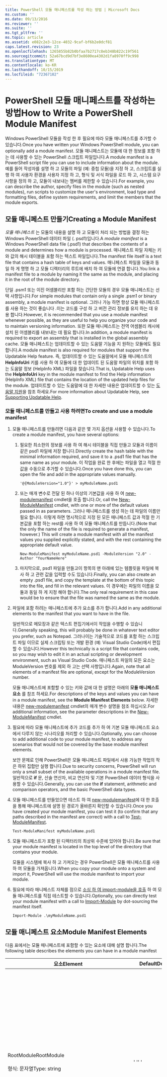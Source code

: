 ```yaml
---
title: PowerShell 모듈 매니페스트를 작성 하는 방법 | Microsoft Docs
ms.custom: ''
ms.date: 09/13/2016
ms.reviewer: ''
ms.suite: ''
ms.tgt_pltfrm: ''
ms.topic: article
ms.assetid: e082c2e3-12ce-4032-9caf-bf6b2e0dcf81
caps.latest.revision: 23
ms.openlocfilehash: 1265855b82b0bfaa7b2717c8eb348b822c19f561
ms.sourcegitcommit: 52a67bcd9d7bf3e8600ea4302d1fa8970ff9c998
ms.translationtype: MT
ms.contentlocale: ko-KR
ms.lasthandoff: 10/15/2019
ms.locfileid: "72367102"
---
```

# <a name="how-to-write-a-powershell-module-manifest"></a><span data-ttu-id="5e4b3-102">PowerShell 모듈 매니페스트를 작성하는 방법</span><span class="sxs-lookup"><span data-stu-id="5e4b3-102">How to Write a PowerShell Module Manifest</span></span>

<span data-ttu-id="5e4b3-103">Windows PowerShell 모듈을 작성 한 후 필요에 따라 모듈 매니페스트를 추가할 수 있습니다.</span><span class="sxs-lookup"><span data-stu-id="5e4b3-103">Once you have written your Windows PowerShell module, you can optionally add a module manifest.</span></span> <span data-ttu-id="5e4b3-104">모듈 매니페스트는 모듈에 대 한 정보를 포함 하는 데 사용할 수 있는 PowerShell 스크립트 파일입니다.</span><span class="sxs-lookup"><span data-stu-id="5e4b3-104">A module manifest is a PowerShell script file you can use to include information about the module.</span></span> <span data-ttu-id="5e4b3-105">예를 들어 작성자를 설명 하 고 모듈의 파일 (예: 중첩 모듈)을 지정 하 고, 스크립트를 실행 하 여 사용자 환경을 사용자 지정 하 고, 형식 및 서식 파일을 로드 하 고, 시스템 요구 사항을 정의 하 고, 모듈이 내보내는 멤버를 제한할 수 있습니다.</span><span class="sxs-lookup"><span data-stu-id="5e4b3-105">For example, you can describe the author, specify files in the module (such as nested modules), run scripts to customize the user's environment, load type and formatting files, define system requirements, and limit the members that the module exports.</span></span>

## <a name="creating-a-module-manifest"></a><span data-ttu-id="5e4b3-106">모듈 매니페스트 만들기</span><span class="sxs-lookup"><span data-stu-id="5e4b3-106">Creating a Module Manifest</span></span>

<span data-ttu-id="5e4b3-107">*모듈 매니페스트* 는 모듈의 내용을 설명 하 고 모듈이 처리 되는 방법을 결정 하는 Windows PowerShell 데이터 파일 (. psd1)입니다.</span><span class="sxs-lookup"><span data-stu-id="5e4b3-107">A *module manifest* is a Windows PowerShell data file (.psd1) that describes the contents of a module and determines how a module is processed.</span></span> <span data-ttu-id="5e4b3-108">매니페스트 파일 자체는 키와 값의 해시 테이블을 포함 하는 텍스트 파일입니다.</span><span class="sxs-lookup"><span data-stu-id="5e4b3-108">The manifest file itself is a text file that contains a hash table of keys and values.</span></span> <span data-ttu-id="5e4b3-109">매니페스트 파일을 모듈과 동일 하 게 명명 하 고 모듈 디렉터리의 루트에 배치 하 여 모듈에 연결 합니다.</span><span class="sxs-lookup"><span data-stu-id="5e4b3-109">You link a manifest file to a module by naming it the same as the module, and placing it in the root of the module directory.</span></span>

<span data-ttu-id="5e4b3-110">단일 .psm1 또는 이진 어셈블리만 포함 하는 간단한 모듈의 경우 모듈 매니페스트는 선택 사항입니다.</span><span class="sxs-lookup"><span data-stu-id="5e4b3-110">For simple modules that contain only a single .psm1 or binary assembly, a module manifest is optional.</span></span> <span data-ttu-id="5e4b3-111">그러나 가능 하면 항상 모듈 매니페스트를 사용 하는 것이 좋습니다 .이는 코드를 구성 하 고 버전 관리 정보를 유지 하는 데 유용 합니다.</span><span class="sxs-lookup"><span data-stu-id="5e4b3-111">However, it is recommended that you use a module manifest whenever possible, as they are useful to help you organize your code and to maintain versioning information.</span></span> <span data-ttu-id="5e4b3-112">또한 모듈 매니페스트는 전역 어셈블리 캐시에 설치 된 어셈블리를 내보내는 데 필요 합니다.</span><span class="sxs-lookup"><span data-stu-id="5e4b3-112">In addition, a module manifest is required to export an assembly that is installed in the global assembly cache.</span></span> <span data-ttu-id="5e4b3-113">모듈 매니페스트는 업데이트할 수 있는 도움말 기능을 지 원하는 모듈에도 필요 합니다.</span><span class="sxs-lookup"><span data-stu-id="5e4b3-113">A module manifest is also required for modules that support the Updatable Help feature.</span></span> <span data-ttu-id="5e4b3-114">즉, 업데이트할 수 있는 도움말에서 모듈 매니페스트의 **HelpInfoUri** 키를 사용 하 여 모듈에 대 한 업데이트 된 도움말 파일의 위치를 포함 하는 도움말 정보 (HelpInfo XML) 파일을 찾습니다.</span><span class="sxs-lookup"><span data-stu-id="5e4b3-114">That is, Updatable Help uses the **HelpInfoUri** key in the module manifest to find the Help information (HelpInfo XML) file that contains the location of the updated help files for the module.</span></span> <span data-ttu-id="5e4b3-115">업데이트할 수 있는 도움말에 대 한 자세한 내용은 업데이트할 수 있는 [도움말 지원](./supporting-updatable-help.md)을 참조 하세요.</span><span class="sxs-lookup"><span data-stu-id="5e4b3-115">For more information about Updatable Help, see [Supporting Updatable Help](./supporting-updatable-help.md).</span></span>

### <a name="to-create-and-use-a-module-manifest"></a><span data-ttu-id="5e4b3-116">모듈 매니페스트를 만들고 사용 하려면</span><span class="sxs-lookup"><span data-stu-id="5e4b3-116">To create and use a module manifest</span></span>

1. <span data-ttu-id="5e4b3-117">모듈 매니페스트를 만들려면 다음과 같은 몇 가지 옵션을 사용할 수 있습니다.</span><span class="sxs-lookup"><span data-stu-id="5e4b3-117">To create a module manifest, you have several options:</span></span>

   1. <span data-ttu-id="5e4b3-118">필요한 최소한의 정보를 사용 하 여 해시 테이블을 직접 만들고 모듈과 이름이 같은 psd1 파일에 저장 합니다.</span><span class="sxs-lookup"><span data-stu-id="5e4b3-118">Directly create the hash table with the minimal information required, and save it to a .psd1 file that has the same name as your module.</span></span> <span data-ttu-id="5e4b3-119">이 작업을 완료 한 후에는 파일을 열고 적절 한 값을 수동으로 추가할 수 있습니다.</span><span class="sxs-lookup"><span data-stu-id="5e4b3-119">Once you have done this, you can open the file and add in the appropriate values manually.</span></span>

      `'@{ModuleVersion="1.0"}' > myModuleName.psd1`

   2. <span data-ttu-id="5e4b3-120">또는 매개 변수로 전달 된 하나 이상의 기본값을 사용 하 여 [new-modulemanifest](/powershell/module/Microsoft.PowerShell.Core/New-ModuleManifest) cmdlet을 호출 합니다.</span><span class="sxs-lookup"><span data-stu-id="5e4b3-120">Or, call the [New-ModuleManifest](/powershell/module/Microsoft.PowerShell.Core/New-ModuleManifest) cmdlet, with one or more of the default values passed in as parameters.</span></span> <span data-ttu-id="5e4b3-121">그러나 매니페스트를 생성 하는 데 파일의 이름만 필요 합니다. 이렇게 하면 명시적으로 지정 된 모든 매니페스트 값과 적절 한 기본값을 포함 하는 rest를 사용 하 여 모듈 매니페스트를 만듭니다.</span><span class="sxs-lookup"><span data-stu-id="5e4b3-121">(Note that the only the name of the file is required to generate a manifest, however.) This will create a module manifest with all the manifest values you supplied explicitly stated, and with the rest containing the appropriate default value.</span></span>

      `New-ModuleManifest myModuleName.psd1 -ModuleVersion "2.0" -Author "YourNameHere"`

   3. <span data-ttu-id="5e4b3-122">마지막으로, psd1 파일을 만들고이 항목의 맨 아래에 있는 템플릿을 파일에 복사 하 고 관련 값을 입력할 수도 있습니다.</span><span class="sxs-lookup"><span data-stu-id="5e4b3-122">Finally, you can also create an empty .psd1 file, and copy the template at the bottom of this topic into the file, and fill in the relevant values.</span></span> <span data-ttu-id="5e4b3-123">이 경우에는 파일의 이름을 모듈과 동일 하 게 지정 해야 합니다.</span><span class="sxs-lookup"><span data-stu-id="5e4b3-123">The only real requirement in this case would be to ensure that the file was named the same as the module.</span></span>

2. <span data-ttu-id="5e4b3-124">파일에 포함 하려는 매니페스트에 추가 요소를 추가 합니다.</span><span class="sxs-lookup"><span data-stu-id="5e4b3-124">Add in any additional elements to the manifest that you want to have in the file.</span></span>

   <span data-ttu-id="5e4b3-125">일반적으로 메모장과 같은 텍스트 편집기에서이 작업을 수행할 수 있습니다.</span><span class="sxs-lookup"><span data-stu-id="5e4b3-125">Generally speaking, this will probably be done in whatever text editor you prefer, such as Notepad.</span></span> <span data-ttu-id="5e4b3-126">그러나이는 기술적으로 코드를 포함 하는 스크립트 파일 이므로 실제 스크립팅 또는 개발 환경 (예: Visual Studio Code)에서 편집할 수 있습니다.</span><span class="sxs-lookup"><span data-stu-id="5e4b3-126">However this technically is a script file that contains code, so you may wish to edit it in an actual scripting or development environment, such as Visual Studio Code.</span></span> <span data-ttu-id="5e4b3-127">매니페스트 파일의 모든 요소는 ModuleVersion 번호를 제외 하 고는 선택 사항입니다.</span><span class="sxs-lookup"><span data-stu-id="5e4b3-127">Again, note that all elements of a manifest file are optional, except for the ModuleVersion number.</span></span>

   <span data-ttu-id="5e4b3-128">모듈 매니페스트에 포함할 수 있는 키와 값에 대 한 설명은 아래의 **모듈 매니페스트 요소** 를 참조 하세요.</span><span class="sxs-lookup"><span data-stu-id="5e4b3-128">For descriptions of the keys and values you can have in a module manifest, see the **Module Manifest Elements** below.</span></span> <span data-ttu-id="5e4b3-129">자세한 내용은 [new-modulemanifest](/powershell/module/Microsoft.PowerShell.Core/New-ModuleManifest) cmdlet의 매개 변수 설명을 참조 하십시오.</span><span class="sxs-lookup"><span data-stu-id="5e4b3-129">For additional information, see the parameter descriptions in the  [New-ModuleManifest](/powershell/module/Microsoft.PowerShell.Core/New-ModuleManifest) cmdlet.</span></span>

3. <span data-ttu-id="5e4b3-130">필요에 따라 모듈 매니페스트에 추가 코드를 추가 하 여 기본 모듈 매니페스트 요소에서 다루지 않는 시나리오를 처리할 수 있습니다.</span><span class="sxs-lookup"><span data-stu-id="5e4b3-130">Optionally, you can choose to add additional code to your module manifest, to address any scenarios that would not be covered by the base module manifest elements.</span></span>

   <span data-ttu-id="5e4b3-131">보안 문제로 인해 PowerShell은 모듈 매니페스트 파일에서 사용 가능한 작업의 작은 하위 집합만 실행 합니다.</span><span class="sxs-lookup"><span data-stu-id="5e4b3-131">Due to security concerns, PowerShell will run only a small subset of the available operations in a module manifest file.</span></span> <span data-ttu-id="5e4b3-132">일반적으로 **if** 문, 산술 연산자, 비교 연산자 및 기본 PowerShell 데이터 형식을 사용할 수 있습니다.</span><span class="sxs-lookup"><span data-stu-id="5e4b3-132">Generally, you can use the **if** statement, arithmetic and comparison operators, and the basic PowerShell data types.</span></span>

4. <span data-ttu-id="5e4b3-133">모듈 매니페스트를 만들었으면 테스트 하 여 [new-modulemanifest](/powershell/module/Microsoft.PowerShell.Core/Test-ModuleManifest)에 대 한 호출을 통해 매니페스트에 설명 된 경로가 올바른지 확인할 수 있습니다.</span><span class="sxs-lookup"><span data-stu-id="5e4b3-133">Once you have created your module manifest, you can test it (to confirm that any paths described in the manifest are correct) with a call to [Test-ModuleManifest](/powershell/module/Microsoft.PowerShell.Core/Test-ModuleManifest).</span></span>

   `Test-ModuleManifest myModuleName.psd1`

5. <span data-ttu-id="5e4b3-134">모듈 매니페스트가 포함 된 디렉터리의 최상위 수준에 있어야 합니다.</span><span class="sxs-lookup"><span data-stu-id="5e4b3-134">Be sure that your module manifest is located in the top level of the directory that contains your module.</span></span>

   <span data-ttu-id="5e4b3-135">모듈을 시스템에 복사 하 고 가져오는 경우 PowerShell은 모듈 매니페스트를 사용 하 여 모듈을 가져옵니다.</span><span class="sxs-lookup"><span data-stu-id="5e4b3-135">When you copy your module onto a system and import it, PowerShell will use the module manifest to import your module.</span></span>

6. <span data-ttu-id="5e4b3-136">필요에 따라 매니페스트 자체를 점으로 [소싱 하 여 import-module을 호출](/powershell/module/Microsoft.PowerShell.Core/Import-Module) 하 여 모듈 매니페스트를 직접 테스트할 수 있습니다.</span><span class="sxs-lookup"><span data-stu-id="5e4b3-136">Optionally, you can directly test your module manifest with a call to [Import-Module](/powershell/module/Microsoft.PowerShell.Core/Import-Module) by dot-sourcing the manifest itself.</span></span>

   `Import-Module .\myModuleName.psd1`

## <a name="module-manifest-elements"></a><span data-ttu-id="5e4b3-137">모듈 매니페스트 요소</span><span class="sxs-lookup"><span data-stu-id="5e4b3-137">Module Manifest Elements</span></span>

<span data-ttu-id="5e4b3-138">다음 표에서는 모듈 매니페스트에 포함할 수 있는 요소에 대해 설명 합니다.</span><span class="sxs-lookup"><span data-stu-id="5e4b3-138">The following table describes the elements you can have in a module manifest</span></span>

|<span data-ttu-id="5e4b3-139">요소</span><span class="sxs-lookup"><span data-stu-id="5e4b3-139">Element</span></span>|<span data-ttu-id="5e4b3-140">Default</span><span class="sxs-lookup"><span data-stu-id="5e4b3-140">Default</span></span>|<span data-ttu-id="5e4b3-141">설명</span><span class="sxs-lookup"><span data-stu-id="5e4b3-141">Description</span></span>|
|-------------|-------------|-----------------|
|<span data-ttu-id="5e4b3-142">RootModule</span><span class="sxs-lookup"><span data-stu-id="5e4b3-142">RootModule</span></span><br /><br /> <span data-ttu-id="5e4b3-143">형식: 문자열</span><span class="sxs-lookup"><span data-stu-id="5e4b3-143">Type: string</span></span>|<span data-ttu-id="5e4b3-144">' '</span><span class="sxs-lookup"><span data-stu-id="5e4b3-144">' '</span></span>|<span data-ttu-id="5e4b3-145">이 매니페스트와 연결 된 스크립트 모듈 또는 이진 모듈 파일입니다.</span><span class="sxs-lookup"><span data-stu-id="5e4b3-145">Script module or binary module file associated with this manifest.</span></span> <span data-ttu-id="5e4b3-146">이전 버전의 PowerShell에서는이 요소를 ModuleToProcess 합니다.</span><span class="sxs-lookup"><span data-stu-id="5e4b3-146">Previous versions of PowerShell called this element the ModuleToProcess.</span></span><br /><br /> <span data-ttu-id="5e4b3-147">루트 모듈에 사용할 수 있는 형식은 비어 있거나 ( **매니페스트** 모듈을 만드는 경우) 스크립트 모듈 이름 (이 **스크립트** 모듈을 만드는 .psm1) 이거나 이진 모듈 (.exe 또는 .dll)의 이름을 사용 하 여 **이진** 모듈을 만들 수 있습니다.</span><span class="sxs-lookup"><span data-stu-id="5e4b3-147">Possible types for the root module can be empty (which will make this a **Manifest** module), the name of a script module (.psm1, which makes this a **Script** module), or the name of a binary module (.exe or .dll, which makes this a **Binary** module).</span></span> <span data-ttu-id="5e4b3-148">이 요소에 모듈 매니페스트 (. psd1) 또는 스크립트 파일 (ps1)의 이름을 배치 하면 오류가 발생 합니다.</span><span class="sxs-lookup"><span data-stu-id="5e4b3-148">Placing the name of a module manifest (.psd1) or a script file (.ps1) in this element will cause an error to occur.</span></span>|
|<span data-ttu-id="5e4b3-149">모듈</span><span class="sxs-lookup"><span data-stu-id="5e4b3-149">ModuleVersion</span></span><br /><br /> <span data-ttu-id="5e4b3-150">형식: 문자열</span><span class="sxs-lookup"><span data-stu-id="5e4b3-150">Type: string</span></span>|<span data-ttu-id="5e4b3-151">1.0</span><span class="sxs-lookup"><span data-stu-id="5e4b3-151">1.0</span></span>|<span data-ttu-id="5e4b3-152">이 모듈의 버전 번호입니다.</span><span class="sxs-lookup"><span data-stu-id="5e4b3-152">Version number of this module.</span></span> <span data-ttu-id="5e4b3-153">문자열은 [System.object]로 변환할 수 있어야 합니다.</span><span class="sxs-lookup"><span data-stu-id="5e4b3-153">The string must be able to convert to [System.Version].</span></span> <span data-ttu-id="5e4b3-154">즉, ' #. #. #. #. # '이 있습니다.</span><span class="sxs-lookup"><span data-stu-id="5e4b3-154">That is, '#.#.#.#.#'.</span></span> <span data-ttu-id="5e4b3-155">`Import-Module`은 해당 이름과 일치 하는 **$psModulePath** 에서 검색 한 첫 번째 모듈을 로드 하 고, `-MinimumVersion` 매개 변수로 최소 ModuleVersion을 갖습니다.</span><span class="sxs-lookup"><span data-stu-id="5e4b3-155">`Import-Module` will load the first module it finds on the **$psModulePath** that matches the name, and has at least as high a ModuleVersion, as the `-MinimumVersion` parameter.</span></span> <span data-ttu-id="5e4b3-156">특정 버전을 가져오려면 대신 @ no__t-0 매개 변수를 사용 합니다.</span><span class="sxs-lookup"><span data-stu-id="5e4b3-156">To import a specific version, use the`-RequiredVersion` parameter, instead.</span></span><br /><br /> <span data-ttu-id="5e4b3-157">예: `ModuleVersion = '1.0'`</span><span class="sxs-lookup"><span data-stu-id="5e4b3-157">Example: `ModuleVersion = '1.0'`</span></span>|
|<span data-ttu-id="5e4b3-158">GUID</span><span class="sxs-lookup"><span data-stu-id="5e4b3-158">GUID</span></span><br /><br /> <span data-ttu-id="5e4b3-159">형식: 문자열</span><span class="sxs-lookup"><span data-stu-id="5e4b3-159">Type: string</span></span>|<span data-ttu-id="5e4b3-160">자동 생성 GUID</span><span class="sxs-lookup"><span data-stu-id="5e4b3-160">Autogenerated GUID</span></span>|<span data-ttu-id="5e4b3-161">이 모듈을 고유 하 게 식별 하는 데 사용 되는 ID입니다.</span><span class="sxs-lookup"><span data-stu-id="5e4b3-161">ID used to uniquely identify this module.</span></span> <span data-ttu-id="5e4b3-162">현재는 GUID로 모듈을 가져올 수 없습니다.</span><span class="sxs-lookup"><span data-stu-id="5e4b3-162">Note that you cannot currently import a module by GUID.</span></span><br /><br /> <span data-ttu-id="5e4b3-163">예: `GUID = 'cfc45206-1e49-459d-a8ad-5b571ef94857'`</span><span class="sxs-lookup"><span data-stu-id="5e4b3-163">Example: `GUID = 'cfc45206-1e49-459d-a8ad-5b571ef94857'`</span></span>|
|<span data-ttu-id="5e4b3-164">Author</span><span class="sxs-lookup"><span data-stu-id="5e4b3-164">Author</span></span><br /><br /> <span data-ttu-id="5e4b3-165">형식: 문자열</span><span class="sxs-lookup"><span data-stu-id="5e4b3-165">Type: string</span></span>|<span data-ttu-id="5e4b3-166">없음</span><span class="sxs-lookup"><span data-stu-id="5e4b3-166">None</span></span>|<span data-ttu-id="5e4b3-167">이 모듈의 작성자입니다.</span><span class="sxs-lookup"><span data-stu-id="5e4b3-167">Author of this module.</span></span><br /><br /> <span data-ttu-id="5e4b3-168">예: `Author = 'AuthorNameHere'`</span><span class="sxs-lookup"><span data-stu-id="5e4b3-168">Example: `Author = 'AuthorNameHere'`</span></span>|
|<span data-ttu-id="5e4b3-169">CompanyName</span><span class="sxs-lookup"><span data-stu-id="5e4b3-169">CompanyName</span></span><br /><br /> <span data-ttu-id="5e4b3-170">형식: 문자열</span><span class="sxs-lookup"><span data-stu-id="5e4b3-170">Type: string</span></span>|<span data-ttu-id="5e4b3-171">Unknown</span><span class="sxs-lookup"><span data-stu-id="5e4b3-171">Unknown</span></span>|<span data-ttu-id="5e4b3-172">이 모듈의 회사 또는 공급 업체입니다.</span><span class="sxs-lookup"><span data-stu-id="5e4b3-172">Company or vendor of this module.</span></span><br /><br /> <span data-ttu-id="5e4b3-173">예: `CompanyName = 'Fabrikam'`</span><span class="sxs-lookup"><span data-stu-id="5e4b3-173">Example: `CompanyName = 'Fabrikam'`</span></span>|
|<span data-ttu-id="5e4b3-174">저작권</span><span class="sxs-lookup"><span data-stu-id="5e4b3-174">Copyright</span></span><br /><br /> <span data-ttu-id="5e4b3-175">형식: 문자열</span><span class="sxs-lookup"><span data-stu-id="5e4b3-175">Type: string</span></span>|<span data-ttu-id="5e4b3-176">(c) [currentYear] [Author].</span><span class="sxs-lookup"><span data-stu-id="5e4b3-176">(c) [currentYear] [Author].</span></span> <span data-ttu-id="5e4b3-177">All rights reserved.</span><span class="sxs-lookup"><span data-stu-id="5e4b3-177">All rights reserved.</span></span>|<span data-ttu-id="5e4b3-178">이 모듈에 대 한 Copyright 문입니다.</span><span class="sxs-lookup"><span data-stu-id="5e4b3-178">Copyright statement for this module.</span></span><br /><br /> <span data-ttu-id="5e4b3-179">예: `Copyright = '2016 AuthorName. All rights reserved.'`</span><span class="sxs-lookup"><span data-stu-id="5e4b3-179">Example: `Copyright = '2016 AuthorName. All rights reserved.'`</span></span>|
|<span data-ttu-id="5e4b3-180">설명</span><span class="sxs-lookup"><span data-stu-id="5e4b3-180">Description</span></span><br /><br /> <span data-ttu-id="5e4b3-181">형식: 문자열</span><span class="sxs-lookup"><span data-stu-id="5e4b3-181">Type: string</span></span>|<span data-ttu-id="5e4b3-182">' '</span><span class="sxs-lookup"><span data-stu-id="5e4b3-182">' '</span></span>|<span data-ttu-id="5e4b3-183">이 모듈에서 제공 하는 기능에 대 한 설명입니다.</span><span class="sxs-lookup"><span data-stu-id="5e4b3-183">Description of the functionality provided by this module.</span></span><br /><br /> <span data-ttu-id="5e4b3-184">예: `Description = 'This is a description of a module.'`</span><span class="sxs-lookup"><span data-stu-id="5e4b3-184">Example: `Description = 'This is a description of a module.'`</span></span>|
|<span data-ttu-id="5e4b3-185">PowerShellVersion</span><span class="sxs-lookup"><span data-stu-id="5e4b3-185">PowerShellVersion</span></span><br /><br /> <span data-ttu-id="5e4b3-186">형식: 문자열</span><span class="sxs-lookup"><span data-stu-id="5e4b3-186">Type: string</span></span>|<span data-ttu-id="5e4b3-187">' '</span><span class="sxs-lookup"><span data-stu-id="5e4b3-187">' '</span></span>|<span data-ttu-id="5e4b3-188">이 모듈에 필요한 Windows PowerShell 엔진의 최소 버전입니다.</span><span class="sxs-lookup"><span data-stu-id="5e4b3-188">Minimum version of the Windows PowerShell engine required by this module.</span></span> <span data-ttu-id="5e4b3-189">현재 유효한 값은 1.0, 2.0, 3.0, 4.0 및 5.0입니다.</span><span class="sxs-lookup"><span data-stu-id="5e4b3-189">Current valid values are 1.0, 2.0, 3.0, 4.0, and 5.0.</span></span><br /><br /> <span data-ttu-id="5e4b3-190">예: `PowerShellVersion = '5.0'`</span><span class="sxs-lookup"><span data-stu-id="5e4b3-190">Example: `PowerShellVersion = '5.0'`</span></span>|
|<span data-ttu-id="5e4b3-191">PowerShellHostName</span><span class="sxs-lookup"><span data-stu-id="5e4b3-191">PowerShellHostName</span></span><br /><br /> <span data-ttu-id="5e4b3-192">형식: 문자열</span><span class="sxs-lookup"><span data-stu-id="5e4b3-192">Type: string</span></span>|<span data-ttu-id="5e4b3-193">' '</span><span class="sxs-lookup"><span data-stu-id="5e4b3-193">' '</span></span>|<span data-ttu-id="5e4b3-194">모듈에 필요한 Windows PowerShell 호스트의 이름을 지정 합니다.</span><span class="sxs-lookup"><span data-stu-id="5e4b3-194">Specifies the name of the Windows PowerShell host that is required by the module.</span></span> <span data-ttu-id="5e4b3-195">이 이름은 Windows PowerShell에서 제공 됩니다.</span><span class="sxs-lookup"><span data-stu-id="5e4b3-195">This name is provided by Windows PowerShell.</span></span> <span data-ttu-id="5e4b3-196">프로그램에서 호스트 프로그램의 이름을 찾으려면 `$host.name`을 입력 합니다.</span><span class="sxs-lookup"><span data-stu-id="5e4b3-196">To find the name of a host program, in the program, type: `$host.name` .</span></span><br /><br /> <span data-ttu-id="5e4b3-197">예: `PowerShellHostName = 'Windows PowerShell ISE Host'`</span><span class="sxs-lookup"><span data-stu-id="5e4b3-197">Example: `PowerShellHostName = 'Windows PowerShell ISE Host'`</span></span>|
|<span data-ttu-id="5e4b3-198">PowerShellHostVersion</span><span class="sxs-lookup"><span data-stu-id="5e4b3-198">PowerShellHostVersion</span></span><br /><br /> <span data-ttu-id="5e4b3-199">형식: 문자열</span><span class="sxs-lookup"><span data-stu-id="5e4b3-199">Type: string</span></span>|<span data-ttu-id="5e4b3-200">' '</span><span class="sxs-lookup"><span data-stu-id="5e4b3-200">' '</span></span>|<span data-ttu-id="5e4b3-201">이 모듈에 필요한 Windows PowerShell 호스트의 최소 버전입니다.</span><span class="sxs-lookup"><span data-stu-id="5e4b3-201">Minimum version of the Windows PowerShell host required by this module.</span></span><br /><br /> <span data-ttu-id="5e4b3-202">예: `PowerShellHostVersion = '2.0'`</span><span class="sxs-lookup"><span data-stu-id="5e4b3-202">Example: `PowerShellHostVersion = '2.0'`</span></span>|
|<span data-ttu-id="5e4b3-203">DotNetFrameworkVersion</span><span class="sxs-lookup"><span data-stu-id="5e4b3-203">DotNetFrameworkVersion</span></span><br /><br /> <span data-ttu-id="5e4b3-204">형식: 문자열</span><span class="sxs-lookup"><span data-stu-id="5e4b3-204">Type: string</span></span>|<span data-ttu-id="5e4b3-205">' '</span><span class="sxs-lookup"><span data-stu-id="5e4b3-205">' '</span></span>|<span data-ttu-id="5e4b3-206">이 모듈에 필요한 Microsoft .NET Framework의 최소 버전입니다.</span><span class="sxs-lookup"><span data-stu-id="5e4b3-206">Minimum version of Microsoft .NET Framework required by this module.</span></span><br /><br /> <span data-ttu-id="5e4b3-207">예: `DotNetFrameworkVersion = '3.5'`</span><span class="sxs-lookup"><span data-stu-id="5e4b3-207">Example: `DotNetFrameworkVersion = '3.5'`</span></span>|
|<span data-ttu-id="5e4b3-208">CLRVersion</span><span class="sxs-lookup"><span data-stu-id="5e4b3-208">CLRVersion</span></span><br /><br /> <span data-ttu-id="5e4b3-209">형식: 문자열</span><span class="sxs-lookup"><span data-stu-id="5e4b3-209">Type: string</span></span>|<span data-ttu-id="5e4b3-210">' '</span><span class="sxs-lookup"><span data-stu-id="5e4b3-210">' '</span></span>|<span data-ttu-id="5e4b3-211">이 모듈에 필요한 CLR (공용 언어 런타임)의 최소 버전입니다.</span><span class="sxs-lookup"><span data-stu-id="5e4b3-211">Minimum version of the common language runtime (CLR) required by this module.</span></span><br /><br /> <span data-ttu-id="5e4b3-212">예: `CLRVersion = '3.5'`</span><span class="sxs-lookup"><span data-stu-id="5e4b3-212">Example: `CLRVersion = '3.5'`</span></span>|
|<span data-ttu-id="5e4b3-213">ProcessorArchitecture</span><span class="sxs-lookup"><span data-stu-id="5e4b3-213">ProcessorArchitecture</span></span><br /><br /> <span data-ttu-id="5e4b3-214">형식: 문자열</span><span class="sxs-lookup"><span data-stu-id="5e4b3-214">Type: string</span></span>|<span data-ttu-id="5e4b3-215">' '</span><span class="sxs-lookup"><span data-stu-id="5e4b3-215">' '</span></span>|<span data-ttu-id="5e4b3-216">이 모듈에 필요한 프로세서 아키텍처 (없음, X86, Amd64)입니다.</span><span class="sxs-lookup"><span data-stu-id="5e4b3-216">Processor architecture (None, X86, Amd64) required by this module.</span></span> <span data-ttu-id="5e4b3-217">유효한 값은 x86, AMD64, IA64 및 None(알 수 없음 또는 지정되지 않음)입니다.</span><span class="sxs-lookup"><span data-stu-id="5e4b3-217">Valid values are x86, AMD64, IA64, and None (unknown or unspecified).</span></span><br /><br /> <span data-ttu-id="5e4b3-218">예: `ProcessorArchitecture = 'x86'`</span><span class="sxs-lookup"><span data-stu-id="5e4b3-218">Example: `ProcessorArchitecture = 'x86'`</span></span>|
|<span data-ttu-id="5e4b3-219">RequiredModules</span><span class="sxs-lookup"><span data-stu-id="5e4b3-219">RequiredModules</span></span><br /><br /> <span data-ttu-id="5e4b3-220">유형: [string []]</span><span class="sxs-lookup"><span data-stu-id="5e4b3-220">Type: [string[]]</span></span>|<span data-ttu-id="5e4b3-221">@()</span><span class="sxs-lookup"><span data-stu-id="5e4b3-221">@()</span></span>|<span data-ttu-id="5e4b3-222">모듈을 가져오기 전에 전역 환경으로 가져와야 합니다.</span><span class="sxs-lookup"><span data-stu-id="5e4b3-222">Modules that must be imported into the global environment prior to importing this module.</span></span> <span data-ttu-id="5e4b3-223">이렇게 하면 아직 로드 되지 않은 경우 나열 된 모든 모듈이 로드 됩니다.</span><span class="sxs-lookup"><span data-stu-id="5e4b3-223">This will load any modules listed unless they have already been loaded.</span></span> <span data-ttu-id="5e4b3-224">(예를 들어 일부 모듈은 다른 모듈에 의해 이미 로드되어 있을 수 있음).</span><span class="sxs-lookup"><span data-stu-id="5e4b3-224">(For example, some modules may already be loaded by a different module.).</span></span> <span data-ttu-id="5e4b3-225">@No__t-1이 아닌 `RequiredVersion`을 사용 하 여 로드할 특정 버전을 지정할 수도 있습니다.</span><span class="sxs-lookup"><span data-stu-id="5e4b3-225">It is also possible to specify a specific version to load using `RequiredVersion` rather than `ModuleVersion`.</span></span> <span data-ttu-id="5e4b3-226">@No__t를 사용 하는 경우 최소 버전의를 사용 하 여 사용 가능한 최신 버전을 로드 합니다.</span><span class="sxs-lookup"><span data-stu-id="5e4b3-226">When using `ModuleVersion` it will load the newest version available with a minimum of the version specified.</span></span><br /><br /> <span data-ttu-id="5e4b3-227">예: `RequiredModules = @(@{ModuleName="myDependentModule"; ModuleVersion="2.0"; Guid="cfc45206-1e49-459d-a8ad-5b571ef94857"})`</span><span class="sxs-lookup"><span data-stu-id="5e4b3-227">Example: `RequiredModules = @(@{ModuleName="myDependentModule"; ModuleVersion="2.0"; Guid="cfc45206-1e49-459d-a8ad-5b571ef94857"})`</span></span><br /><br /> <span data-ttu-id="5e4b3-228">예: `RequiredModules = @(@{ModuleName="myDependentModule"; RequiredVersion="1.5"; Guid="cfc45206-1e49-459d-a8ad-5b571ef94857"})`</span><span class="sxs-lookup"><span data-stu-id="5e4b3-228">Example: `RequiredModules = @(@{ModuleName="myDependentModule"; RequiredVersion="1.5"; Guid="cfc45206-1e49-459d-a8ad-5b571ef94857"})`</span></span>|
|<span data-ttu-id="5e4b3-229">RequiredAssemblies</span><span class="sxs-lookup"><span data-stu-id="5e4b3-229">RequiredAssemblies</span></span><br /><br /> <span data-ttu-id="5e4b3-230">유형: [string []]</span><span class="sxs-lookup"><span data-stu-id="5e4b3-230">Type: [string[]]</span></span>|<span data-ttu-id="5e4b3-231">@()</span><span class="sxs-lookup"><span data-stu-id="5e4b3-231">@()</span></span>|<span data-ttu-id="5e4b3-232">이 모듈을 가져오기 전에 로드 해야 하는 어셈블리입니다.</span><span class="sxs-lookup"><span data-stu-id="5e4b3-232">Assemblies that must be loaded prior to importing this module.</span></span><br /><br /> <span data-ttu-id="5e4b3-233">RequiredModules와 달리 PowerShell은 아직 로드 되지 않은 경우 RequiredAssemblies를 로드 합니다.</span><span class="sxs-lookup"><span data-stu-id="5e4b3-233">Note that unlike RequiredModules, PowerShell will load the RequiredAssemblies if they are not already loaded.</span></span>|
|<span data-ttu-id="5e4b3-234">매니페스트의 scriptstoprocess</span><span class="sxs-lookup"><span data-stu-id="5e4b3-234">ScriptsToProcess</span></span><br /><br /> <span data-ttu-id="5e4b3-235">유형: [string []]</span><span class="sxs-lookup"><span data-stu-id="5e4b3-235">Type: [string[]]</span></span>|<span data-ttu-id="5e4b3-236">@()</span><span class="sxs-lookup"><span data-stu-id="5e4b3-236">@()</span></span>|<span data-ttu-id="5e4b3-237">모듈을 가져올 때 호출자의 세션 상태에서 실행 되는 스크립트 (ps1) 파일입니다.</span><span class="sxs-lookup"><span data-stu-id="5e4b3-237">Script (.ps1) files that are run in the caller's session state when the module is imported.</span></span> <span data-ttu-id="5e4b3-238">전역 세션 상태 이거나 중첩 된 모듈의 경우 다른 모듈의 세션 상태 일 수 있습니다.</span><span class="sxs-lookup"><span data-stu-id="5e4b3-238">This could be the global session state or, for nested modules, the session state of another module.</span></span> <span data-ttu-id="5e4b3-239">로그인 스크립트를 사용 하는 것 처럼 이러한 스크립트를 사용 하 여 환경을 준비할 수 있습니다.</span><span class="sxs-lookup"><span data-stu-id="5e4b3-239">You can use these scripts to prepare an environment just as you might use a login script.</span></span><br /><br /> <span data-ttu-id="5e4b3-240">이러한 스크립트는 매니페스트에 나열 된 모듈이 로드 되기 전에 실행 됩니다.</span><span class="sxs-lookup"><span data-stu-id="5e4b3-240">These scripts are run before any of the modules listed in the manifest are loaded.</span></span>|
|<span data-ttu-id="5e4b3-241">TypesToProcess</span><span class="sxs-lookup"><span data-stu-id="5e4b3-241">TypesToProcess</span></span><br /><br /> <span data-ttu-id="5e4b3-242">유형: [string []]</span><span class="sxs-lookup"><span data-stu-id="5e4b3-242">Type: [string[]]</span></span>|<span data-ttu-id="5e4b3-243">@()</span><span class="sxs-lookup"><span data-stu-id="5e4b3-243">@()</span></span>|<span data-ttu-id="5e4b3-244">이 모듈을 가져올 때 로드할 파일 (. types.ps1xml)을 입력 합니다.</span><span class="sxs-lookup"><span data-stu-id="5e4b3-244">Type files (.ps1xml) to be loaded when importing this module.</span></span>|
|<span data-ttu-id="5e4b3-245">FormatsToProcess</span><span class="sxs-lookup"><span data-stu-id="5e4b3-245">FormatsToProcess</span></span><br /><br /> <span data-ttu-id="5e4b3-246">유형: [string []]</span><span class="sxs-lookup"><span data-stu-id="5e4b3-246">Type: [string[]]</span></span>|<span data-ttu-id="5e4b3-247">@()</span><span class="sxs-lookup"><span data-stu-id="5e4b3-247">@()</span></span>|<span data-ttu-id="5e4b3-248">이 모듈을 가져올 때 로드할 서식 파일 (types.ps1xml)입니다.</span><span class="sxs-lookup"><span data-stu-id="5e4b3-248">Format files (.ps1xml) to be loaded when importing this module.</span></span>|
|<span data-ttu-id="5e4b3-249">NestedModules</span><span class="sxs-lookup"><span data-stu-id="5e4b3-249">NestedModules</span></span><br /><br /> <span data-ttu-id="5e4b3-250">유형: [string []]</span><span class="sxs-lookup"><span data-stu-id="5e4b3-250">Type: [string[]]</span></span>|<span data-ttu-id="5e4b3-251">@()</span><span class="sxs-lookup"><span data-stu-id="5e4b3-251">@()</span></span>|<span data-ttu-id="5e4b3-252">RootModule/ModuleToProcess에 지정 된 모듈의 중첩 모듈로 가져올 모듈입니다.</span><span class="sxs-lookup"><span data-stu-id="5e4b3-252">Modules to import as nested modules of the module specified in RootModule/ModuleToProcess.</span></span><br /><br /> <span data-ttu-id="5e4b3-253">이 요소에 모듈 이름을 추가 하는 것은 스크립트나 어셈블리 코드 내에서 `Import-Module`을 호출 하는 것과 비슷합니다.</span><span class="sxs-lookup"><span data-stu-id="5e4b3-253">Adding a module name to this element is similar to calling `Import-Module` from within your script or assembly code.</span></span> <span data-ttu-id="5e4b3-254">주요 차이점은 매니페스트 파일에서 로드 하는 내용을 쉽게 확인할 수 있다는 것입니다.</span><span class="sxs-lookup"><span data-stu-id="5e4b3-254">The main difference is that it's easier to see what you are loading here in the manifest file.</span></span> <span data-ttu-id="5e4b3-255">또한 모듈을 여기에서 로드 하지 못하는 경우 실제 모듈을 아직 로드 하지 않은 것입니다.</span><span class="sxs-lookup"><span data-stu-id="5e4b3-255">Also, if a module fails to load here, you will not yet have loaded your actual module.</span></span><br /><br /> <span data-ttu-id="5e4b3-256">다른 모듈 외에도 여기에 스크립트 (ps1) 파일을 로드할 수 있습니다.</span><span class="sxs-lookup"><span data-stu-id="5e4b3-256">In addition to other modules, you may also load script (.ps1) files here.</span></span> <span data-ttu-id="5e4b3-257">이러한 파일은 루트 모듈의 컨텍스트에서 실행 됩니다.</span><span class="sxs-lookup"><span data-stu-id="5e4b3-257">These files will execute in the context of the root module.</span></span> <span data-ttu-id="5e4b3-258">이는 루트 모듈의 스크립트를 점으로 소싱 하는 것과 같습니다.</span><span class="sxs-lookup"><span data-stu-id="5e4b3-258">(This is equivalent to dot sourcing the script in your root module.)</span></span>|
|<span data-ttu-id="5e4b3-259">FunctionsToExport</span><span class="sxs-lookup"><span data-stu-id="5e4b3-259">FunctionsToExport</span></span><br /><br /> <span data-ttu-id="5e4b3-260">유형: [string []]</span><span class="sxs-lookup"><span data-stu-id="5e4b3-260">Type: [string[]]</span></span>|<span data-ttu-id="5e4b3-261">@()</span><span class="sxs-lookup"><span data-stu-id="5e4b3-261">@()</span></span>|<span data-ttu-id="5e4b3-262">모듈에서 내보내는 함수 (와일드 카드 문자는 허용 되지만 권장 하지 않음)를 호출자의 세션 상태로 지정 합니다.</span><span class="sxs-lookup"><span data-stu-id="5e4b3-262">Specifies the functions that the module exports (wildcard characters are permitted but discouraged) to the caller's session state.</span></span> <span data-ttu-id="5e4b3-263">기본적으로 함수는 내보내지 않습니다.</span><span class="sxs-lookup"><span data-stu-id="5e4b3-263">By default, no functions are exported.</span></span> <span data-ttu-id="5e4b3-264">이 키를 사용 하 여 모듈에서 내보낸 함수를 나열할 수 있습니다.</span><span class="sxs-lookup"><span data-stu-id="5e4b3-264">You can use this key to list the functions that are exported by the module.</span></span><br /><br /> <span data-ttu-id="5e4b3-265">호출자의 세션 상태는 전역 세션 상태 이거나 중첩 된 모듈의 경우 다른 모듈의 세션 상태 일 수 있습니다.</span><span class="sxs-lookup"><span data-stu-id="5e4b3-265">The caller's session state can be the global session state or, for nested modules, the session state of another module.</span></span> <span data-ttu-id="5e4b3-266">중첩 모듈을 연결 하는 경우 체인의 모듈이 FunctionsToExport 키를 사용 하 여 함수를 제한 하지 않는 한 중첩 된 모듈에서 내보낸 모든 함수를 전역 세션 상태로 내보냅니다.</span><span class="sxs-lookup"><span data-stu-id="5e4b3-266">When chaining nested modules, all functions that are exported by a nested module will be exported to the global session state unless a module in the chain restricts the function by using the FunctionsToExport key.</span></span><br /><br /> <span data-ttu-id="5e4b3-267">매니페스트가 함수에 대 한 별칭을 내보내는 경우이 키는 별칭을 AliasesToExport 키에 나열 하는 함수를 제거할 수 있지만이 키는 함수 별칭을 목록에 추가할 수 없습니다.</span><span class="sxs-lookup"><span data-stu-id="5e4b3-267">If the manifest also exports aliases for the functions, this key can remove functions whose aliases are listed in the AliasesToExport key, but this key cannot add function aliases to the list.</span></span>|
|<span data-ttu-id="5e4b3-268">CmdletsToExport</span><span class="sxs-lookup"><span data-stu-id="5e4b3-268">CmdletsToExport</span></span><br /><br /> <span data-ttu-id="5e4b3-269">유형: [string []]</span><span class="sxs-lookup"><span data-stu-id="5e4b3-269">Type: [string[]]</span></span>|<span data-ttu-id="5e4b3-270">@()</span><span class="sxs-lookup"><span data-stu-id="5e4b3-270">@()</span></span>|<span data-ttu-id="5e4b3-271">모듈에서 내보내는 cmdlet을 지정 합니다 (와일드 카드 문자를 사용할 수 있지만 권장 하지 않음).</span><span class="sxs-lookup"><span data-stu-id="5e4b3-271">Specifies the cmdlets that the module exports (wildcard characters are permitted but discouraged).</span></span> <span data-ttu-id="5e4b3-272">기본적으로 cmdlet은 내보내지지 않습니다.</span><span class="sxs-lookup"><span data-stu-id="5e4b3-272">By default, no cmdlets are exported.</span></span> <span data-ttu-id="5e4b3-273">이 키를 사용 하 여 모듈에서 내보낸 cmdlet을 나열할 수 있습니다.</span><span class="sxs-lookup"><span data-stu-id="5e4b3-273">You can use this key to list the cmdlets that are exported by the module.</span></span><br /><br /> <span data-ttu-id="5e4b3-274">호출자의 세션 상태는 전역 세션 상태 이거나 중첩 된 모듈의 경우 다른 모듈의 세션 상태 일 수 있습니다.</span><span class="sxs-lookup"><span data-stu-id="5e4b3-274">The caller's session state can be the global session state or, for nested modules, the session state of another module.</span></span> <span data-ttu-id="5e4b3-275">중첩 모듈을 연결 하는 경우 체인의 모듈에서 CmdletsToExport 키를 사용 하 여 cmdlet을 제한 하지 않는 한 중첩 된 모듈에서 내보낸 모든 cmdlet은 궁극적으로 전역 세션 상태로 내보내집니다.</span><span class="sxs-lookup"><span data-stu-id="5e4b3-275">When you are chaining nested modules, all cmdlets that are exported by a nested module will be ultimately exported to the global session state unless a module in the chain restricts the cmdlet by using the CmdletsToExport key.</span></span><br /><br /> <span data-ttu-id="5e4b3-276">매니페스트가 cmdlet에 대 한 별칭을 내보내는 경우이 키는 별칭을 AliasesToExport 키에 나열 하는 cmdlet을 제거할 수 있지만이 키가 목록에 cmdlet 별칭을 추가할 수는 없습니다.</span><span class="sxs-lookup"><span data-stu-id="5e4b3-276">If the manifest also exports aliases for the cmdlets, this key can remove cmdlets whose aliases are listed in the AliasesToExport key, but this key cannot add cmdlet aliases to the list.</span></span>|
|<span data-ttu-id="5e4b3-277">VariablesToExport</span><span class="sxs-lookup"><span data-stu-id="5e4b3-277">VariablesToExport</span></span><br /><br /> <span data-ttu-id="5e4b3-278">형식: 문자열</span><span class="sxs-lookup"><span data-stu-id="5e4b3-278">Type: string</span></span>|<span data-ttu-id="5e4b3-279">'\*'</span><span class="sxs-lookup"><span data-stu-id="5e4b3-279">'\*'</span></span>|<span data-ttu-id="5e4b3-280">모듈에서 내보내는 변수 (와일드 카드 문자 허용)를 호출자의 세션 상태로 지정 합니다.</span><span class="sxs-lookup"><span data-stu-id="5e4b3-280">Specifies the variables that the module exports (wildcard characters are permitted) to the caller's session state.</span></span> <span data-ttu-id="5e4b3-281">기본적으로 모든 변수를 내보냅니다.</span><span class="sxs-lookup"><span data-stu-id="5e4b3-281">By default, all variables are exported.</span></span> <span data-ttu-id="5e4b3-282">이 키를 사용 하 여 모듈에서 내보내는 변수를 제한할 수 있습니다.</span><span class="sxs-lookup"><span data-stu-id="5e4b3-282">You can use this key to restrict the variables that are exported by the module.</span></span><br /><br /> <span data-ttu-id="5e4b3-283">호출자의 세션 상태는 전역 세션 상태 이거나 중첩 된 모듈의 경우 다른 모듈의 세션 상태 일 수 있습니다.</span><span class="sxs-lookup"><span data-stu-id="5e4b3-283">The caller's session state can be the global session state or, for nested modules, the session state of another module.</span></span> <span data-ttu-id="5e4b3-284">중첩 모듈을 연결 하는 경우 체인의 모듈이 VariablesToExport 키를 사용 하 여 변수를 제한 하지 않는 한 중첩 된 모듈에서 내보낸 모든 변수는 전역 세션 상태로 내보내집니다.</span><span class="sxs-lookup"><span data-stu-id="5e4b3-284">When you are chaining nested modules, all variables that are exported by a nested module will be exported to the global session state unless a module in the chain restricts the variable by using the VariablesToExport key.</span></span><br /><br /> <span data-ttu-id="5e4b3-285">매니페스트가 변수에 대 한 별칭을 내보내는 경우이 키는 별칭을 AliasesToExport 키에 나열 하는 변수를 제거할 수 있지만이 키는 변수 별칭을 목록에 추가할 수 없습니다.</span><span class="sxs-lookup"><span data-stu-id="5e4b3-285">If the manifest also exports aliases for the variables, this key can remove variables whose aliases are listed in the AliasesToExport key, but this key cannot add variable aliases to the list.</span></span>|
|<span data-ttu-id="5e4b3-286">AliasesToExport</span><span class="sxs-lookup"><span data-stu-id="5e4b3-286">AliasesToExport</span></span><br /><br /> <span data-ttu-id="5e4b3-287">유형: [string []]</span><span class="sxs-lookup"><span data-stu-id="5e4b3-287">Type: [string[]]</span></span>|<span data-ttu-id="5e4b3-288">@()</span><span class="sxs-lookup"><span data-stu-id="5e4b3-288">@()</span></span>|<span data-ttu-id="5e4b3-289">모듈에서 내보내는 별칭 (와일드 카드 문자는 허용 되지만 권장 되지 않음)을 호출자의 세션 상태로 지정 합니다.</span><span class="sxs-lookup"><span data-stu-id="5e4b3-289">Specifies the aliases that the module exports (wildcard characters are permitted but discouraged) to the caller's session state.</span></span> <span data-ttu-id="5e4b3-290">기본적으로 별칭은 내보내지지 않습니다.</span><span class="sxs-lookup"><span data-stu-id="5e4b3-290">By default, no aliases are exported.</span></span> <span data-ttu-id="5e4b3-291">이 키를 사용 하 여 모듈에서 내보내는 별칭을 나열할 수 있습니다.</span><span class="sxs-lookup"><span data-stu-id="5e4b3-291">You can use this key to list the aliases that are exported by the module.</span></span><br /><br /> <span data-ttu-id="5e4b3-292">호출자의 세션 상태는 전역 세션 상태 이거나 중첩 된 모듈의 경우 다른 모듈의 세션 상태 일 수 있습니다.</span><span class="sxs-lookup"><span data-stu-id="5e4b3-292">The caller's session state can be the global session state or, for nested modules, the session state of another module.</span></span> <span data-ttu-id="5e4b3-293">중첩 된 모듈을 연결 하는 경우 체인의 모듈이 AliasesToExport 키를 사용 하 여 별칭을 제한 하지 않는 한 중첩 된 모듈에서 내보낸 모든 별칭은 궁극적으로 전역 세션 상태로 내보내집니다.</span><span class="sxs-lookup"><span data-stu-id="5e4b3-293">When you are chaining nested modules, all aliases that are exported by a nested module will be ultimately exported to the global session state unless a module in the chain restricts the alias by using the AliasesToExport key.</span></span>|
|<span data-ttu-id="5e4b3-294">ModuleList</span><span class="sxs-lookup"><span data-stu-id="5e4b3-294">ModuleList</span></span><br /><br /> <span data-ttu-id="5e4b3-295">유형: [string []]</span><span class="sxs-lookup"><span data-stu-id="5e4b3-295">Type: [string[]]</span></span>|<span data-ttu-id="5e4b3-296">@()</span><span class="sxs-lookup"><span data-stu-id="5e4b3-296">@()</span></span>|<span data-ttu-id="5e4b3-297">이 모듈을 사용 하 여 패키지 된 모든 모듈을 지정 합니다.</span><span class="sxs-lookup"><span data-stu-id="5e4b3-297">Specifies all the modules that are packaged with this module.</span></span> <span data-ttu-id="5e4b3-298">이러한 모듈은 이름 (쉼표로 구분 된 문자열) 또는 ModuleName 및 GUID 키를 사용 하는 해시 테이블로 입력할 수 있습니다.</span><span class="sxs-lookup"><span data-stu-id="5e4b3-298">These modules can be entered by name (a comma-separated string) or as a hash table with ModuleName and GUID keys.</span></span> <span data-ttu-id="5e4b3-299">해시 테이블에는 선택적 ModuleVersion 키도 있을 수 있습니다.</span><span class="sxs-lookup"><span data-stu-id="5e4b3-299">The hash table can also have an optional ModuleVersion key.</span></span> <span data-ttu-id="5e4b3-300">ModuleList 키는 모듈 인벤토리 역할을 하도록 디자인 되었습니다.</span><span class="sxs-lookup"><span data-stu-id="5e4b3-300">The ModuleList key is designed to act as a module inventory.</span></span> <span data-ttu-id="5e4b3-301">이러한 모듈은 자동으로 처리 되지 않습니다.</span><span class="sxs-lookup"><span data-stu-id="5e4b3-301">These modules are not automatically processed.</span></span>|
|<span data-ttu-id="5e4b3-302">FileList</span><span class="sxs-lookup"><span data-stu-id="5e4b3-302">FileList</span></span><br /><br /> <span data-ttu-id="5e4b3-303">유형: [string []]</span><span class="sxs-lookup"><span data-stu-id="5e4b3-303">Type: [string[]]</span></span>|<span data-ttu-id="5e4b3-304">@()</span><span class="sxs-lookup"><span data-stu-id="5e4b3-304">@()</span></span>|<span data-ttu-id="5e4b3-305">이 모듈과 함께 패키지 된 모든 파일의 목록입니다.</span><span class="sxs-lookup"><span data-stu-id="5e4b3-305">List of all files packaged with this module.</span></span> <span data-ttu-id="5e4b3-306">ModuleList와 마찬가지로 FileList는 인벤토리 목록으로 지원 하 고 달리 처리 되지 않습니다.</span><span class="sxs-lookup"><span data-stu-id="5e4b3-306">As with ModuleList, FileList is to assist you as an inventory list, and is not otherwise processed.</span></span>|
|<span data-ttu-id="5e4b3-307">PrivateData</span><span class="sxs-lookup"><span data-stu-id="5e4b3-307">PrivateData</span></span><br /><br /> <span data-ttu-id="5e4b3-308">유형: [object]</span><span class="sxs-lookup"><span data-stu-id="5e4b3-308">Type: [object]</span></span>|<span data-ttu-id="5e4b3-309">@{...}</span><span class="sxs-lookup"><span data-stu-id="5e4b3-309">@{...}</span></span>|<span data-ttu-id="5e4b3-310">RootModule/ModuleToProcess 키로 지정 된 루트 모듈에 전달 되어야 하는 개인 데이터를 지정 합니다.</span><span class="sxs-lookup"><span data-stu-id="5e4b3-310">Specifies any private data that needs to be passed to the root module specified by the RootModule/ModuleToProcess key.</span></span>|
|<span data-ttu-id="5e4b3-311">HelpInfoURI</span><span class="sxs-lookup"><span data-stu-id="5e4b3-311">HelpInfoURI</span></span><br /><br /> <span data-ttu-id="5e4b3-312">형식: 문자열</span><span class="sxs-lookup"><span data-stu-id="5e4b3-312">Type: string</span></span>|<span data-ttu-id="5e4b3-313">' '</span><span class="sxs-lookup"><span data-stu-id="5e4b3-313">' '</span></span>|<span data-ttu-id="5e4b3-314">이 모듈의 HelpInfo URI입니다.</span><span class="sxs-lookup"><span data-stu-id="5e4b3-314">HelpInfo URI of this module.</span></span>|
|<span data-ttu-id="5e4b3-315">DefaultCommandPrefix</span><span class="sxs-lookup"><span data-stu-id="5e4b3-315">DefaultCommandPrefix</span></span><br /><br /> <span data-ttu-id="5e4b3-316">형식: 문자열</span><span class="sxs-lookup"><span data-stu-id="5e4b3-316">Type: string</span></span>|<span data-ttu-id="5e4b3-317">' '</span><span class="sxs-lookup"><span data-stu-id="5e4b3-317">' '</span></span>|<span data-ttu-id="5e4b3-318">이 모듈에서 내보낸 명령의 기본 접두사입니다.</span><span class="sxs-lookup"><span data-stu-id="5e4b3-318">Default prefix for commands exported from this module.</span></span> <span data-ttu-id="5e4b3-319">@No__t-0-접두사를 사용 하 여 기본 접두사를 재정의 합니다.</span><span class="sxs-lookup"><span data-stu-id="5e4b3-319">Override the default prefix using `Import-Module` -Prefix.</span></span>|

## <a name="sample-module-manifest"></a><span data-ttu-id="5e4b3-320">샘플 모듈 매니페스트</span><span class="sxs-lookup"><span data-stu-id="5e4b3-320">Sample Module Manifest</span></span>

<span data-ttu-id="5e4b3-321">다음 샘플 모듈 매니페스트는 모듈 매니페스트의 키와 기본값을 보여 줍니다.</span><span class="sxs-lookup"><span data-stu-id="5e4b3-321">The following sample module manifest shows the keys and default values in a module manifest.</span></span> <span data-ttu-id="5e4b3-322">이 예제는 Windows PowerShell 3.0에서 `New-ModuleManifest` cmdlet을 사용 하 여 만들었습니다.</span><span class="sxs-lookup"><span data-stu-id="5e4b3-322">This example was created by using the `New-ModuleManifest` cmdlet in Windows PowerShell 3.0.</span></span> <span data-ttu-id="5e4b3-323">여러 모듈을 만들 때이 cmdlet을 사용 하 여 다른 모듈에 대해 수정할 수 있는 매니페스트 템플릿을 만들 수 있습니다.</span><span class="sxs-lookup"><span data-stu-id="5e4b3-323">When creating multiple modules, you can use this cmdlet to create a manifest template that can then be modified for different modules.</span></span>

```powershell
#
# Module manifest for module 'myManifest'
#
# Generated by: User01
#
# Generated on: 2019-10-09
#

@{

# Script module or binary module file associated with this manifest.
# RootModule = ''

# Version number of this module.
ModuleVersion = '1.0'

# Supported PSEditions
# CompatiblePSEditions = @()

# ID used to uniquely identify this module
GUID = 'b888e5a2-8578-4c0b-938d-0cd9b5b836ba'

# Author of this module
Author = 'User01'

# Company or vendor of this module
CompanyName = 'Unknown'

# Copyright statement for this module
Copyright = '(c) 2019 User01. All rights reserved.'

# Description of the functionality provided by this module
# Description = ''

# Minimum version of the Windows PowerShell engine required by this module
# PowerShellVersion = ''

# Name of the Windows PowerShell host required by this module
# PowerShellHostName = ''

# Minimum version of the Windows PowerShell host required by this module
# PowerShellHostVersion = ''

# Minimum version of Microsoft .NET Framework required by this module. This prerequisite is valid for the PowerShell Desktop edition only.
# DotNetFrameworkVersion = ''

# Minimum version of the common language runtime (CLR) required by this module. This prerequisite is valid for the PowerShell Desktop edition only.
# CLRVersion = ''

# Processor architecture (None, X86, Amd64) required by this module
# ProcessorArchitecture = ''

# Modules that must be imported into the global environment prior to importing this module
# RequiredModules = @()

# Assemblies that must be loaded prior to importing this module
# RequiredAssemblies = @()

# Script files (.ps1) that are run in the caller's environment prior to importing this module.
# ScriptsToProcess = @()

# Type files (.ps1xml) to be loaded when importing this module
# TypesToProcess = @()

# Format files (.ps1xml) to be loaded when importing this module
# FormatsToProcess = @()

# Modules to import as nested modules of the module specified in RootModule/ModuleToProcess
# NestedModules = @()

# Functions to export from this module, for best performance, do not use wildcards and do not delete the entry, use an empty array if there are no functions to export.
FunctionsToExport = @()

# Cmdlets to export from this module, for best performance, do not use wildcards and do not delete the entry, use an empty array if there are no cmdlets to export.
CmdletsToExport = @()

# Variables to export from this module
VariablesToExport = '*'

# Aliases to export from this module, for best performance, do not use wildcards and do not delete the entry, use an empty array if there are no aliases to export.
AliasesToExport = @()

# DSC resources to export from this module
# DscResourcesToExport = @()

# List of all modules packaged with this module
# ModuleList = @()

# List of all files packaged with this module
# FileList = @()

# Private data to pass to the module specified in RootModule/ModuleToProcess. This may also contain a PSData hashtable with additional module metadata used by PowerShell.
PrivateData = @{

    PSData = @{

        # Tags applied to this module. These help with module discovery in online galleries.
        # Tags = @()

        # A URL to the license for this module.
        # LicenseUri = ''

        # A URL to the main website for this project.
        # ProjectUri = ''

        # A URL to an icon representing this module.
        # IconUri = ''

        # ReleaseNotes of this module
        # ReleaseNotes = ''

    } # End of PSData hashtable

} # End of PrivateData hashtable

# HelpInfo URI of this module
# HelpInfoURI = ''

# Default prefix for commands exported from this module. Override the default prefix using Import-Module -Prefix.
# DefaultCommandPrefix = ''

}

```

## <a name="see-also"></a><span data-ttu-id="5e4b3-324">참고 항목</span><span class="sxs-lookup"><span data-stu-id="5e4b3-324">See Also</span></span>

[<span data-ttu-id="5e4b3-325">Windows PowerShell 모듈 작성</span><span class="sxs-lookup"><span data-stu-id="5e4b3-325">Writing a Windows PowerShell Module</span></span>](./writing-a-windows-powershell-module.md)
